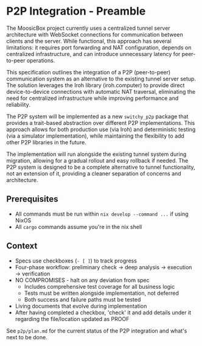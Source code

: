 # P2P Integration - Preamble

The MoosicBox project currently uses a centralized tunnel server architecture with WebSocket connections for communication between clients and the server. While functional, this approach has several limitations: it requires port forwarding and NAT configuration, depends on centralized infrastructure, and can introduce unnecessary latency for peer-to-peer operations.

This specification outlines the integration of a P2P (peer-to-peer) communication system as an alternative to the existing tunnel server setup. The solution leverages the Iroh library (iroh.computer) to provide direct device-to-device connections with automatic NAT traversal, eliminating the need for centralized infrastructure while improving performance and reliability.

The P2P system will be implemented as a new `switchy_p2p` package that provides a trait-based abstraction over different P2P implementations. This approach allows for both production use (via Iroh) and deterministic testing (via a simulator implementation), while maintaining the flexibility to add other P2P libraries in the future.

The implementation will run alongside the existing tunnel system during migration, allowing for a gradual rollout and easy rollback if needed. The P2P system is designed to be a complete alternative to tunnel functionality, not an extension of it, providing a cleaner separation of concerns and architecture.

## Prerequisites

- All commands must be run within `nix develop --command ...` if using NixOS
- All `cargo` commands assume you're in the nix shell

## Context

- Specs use checkboxes (`- [ ]`) to track progress
- Four-phase workflow: preliminary check → deep analysis → execution → verification
- NO COMPROMISES - halt on any deviation from spec
    - Includes comprehensive test coverage for all business logic
    - Tests must be written alongside implementation, not deferred
    - Both success and failure paths must be tested
- Living documents that evolve during implementation
- After having completed a checkbox, 'check' it and add details under it regarding the file/location updated as PROOF

See `p2p/plan.md` for the current status of the P2P integration and what's next to be done.
